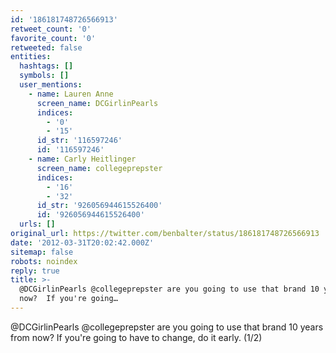 ```yaml
---
id: '186181748726566913'
retweet_count: '0'
favorite_count: '0'
retweeted: false
entities:
  hashtags: []
  symbols: []
  user_mentions:
    - name: Lauren Anne
      screen_name: DCGirlinPearls
      indices:
        - '0'
        - '15'
      id_str: '116597246'
      id: '116597246'
    - name: Carly Heitlinger
      screen_name: collegeprepster
      indices:
        - '16'
        - '32'
      id_str: '926056944615526400'
      id: '926056944615526400'
  urls: []
original_url: https://twitter.com/benbalter/status/186181748726566913
date: '2012-03-31T20:02:42.000Z'
sitemap: false
robots: noindex
reply: true
title: >-
  @DCGirlinPearls @collegeprepster are you going to use that brand 10 years from
  now?  If you're going…
---
```


@DCGirlinPearls @collegeprepster are you going to use that brand 10 years from now?  If you're going to have to change, do it early. (1/2)